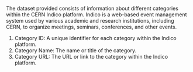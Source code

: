 The dataset provided consists of information about different categories within the CERN Indico platform. Indico is a web-based event management system used by various academic and research institutions, including CERN, to organize meetings, seminars, conferences, and other events.

1. Category ID: A unique identifier for each category within the Indico platform.
2. Category Name: The name or title of the category.
3. Category URL: The URL or link to the category within the Indico platform.
